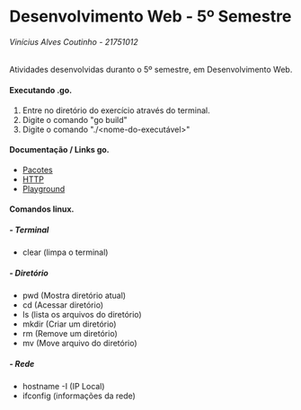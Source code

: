 # Desenvolvimento Web - 5º Semestre
###### Vinícius Alves Coutinho - 21751012

Atividades desenvolvidas duranto o 5º semestre, em Desenvolvimento Web.

#### Executando .go.

1. Entre no diretório do exercício através do terminal.
2. Digite o comando "go build"
3. Digite o comando "./<nome-do-executável>"

#### Documentação / Links go.
* [Pacotes](https://golang.org/pkg/)
* [HTTP](https://golang.org/pkg/net/http/)
* [Playground](https://play.golang.org/)

#### Comandos linux.

##### - Terminal
* clear (limpa o terminal)

##### - Diretório
* pwd (Mostra diretório atual)
* cd (Acessar diretório)
* ls (lista os arquivos do diretório)
* mkdir (Criar um diretório)
* rm (Remove um diretório)
* mv (Move arquivo do diretório)

##### - Rede
* hostname -I (IP Local)
* ifconfig (informações da rede)